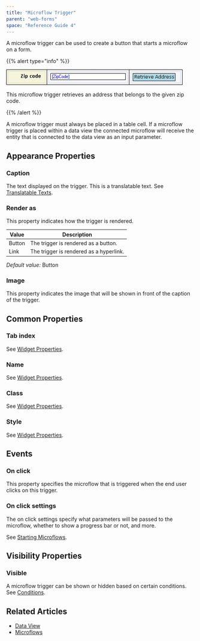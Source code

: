 ```yaml
---
title: "Microflow Trigger"
parent: "web-forms"
space: "Reference Guide 4"
---
```

A microflow trigger can be used to create a button that starts a microflow on a form.

{{% alert type="info" %}}

![](attachments/819203/917520.png)

This microflow trigger retrieves an address that belongs to the given zip code.

{{% /alert %}}

A microflow trigger must always be placed in a table cell. If a microflow trigger is placed within a data view the connected microflow will receive the entity that is connected to the data view as an input parameter.

## Appearance Properties

### Caption

The text displayed on the trigger. This is a translatable text. See [Translatable Texts](translatable-texts).

### Render as

This property indicates how the trigger is rendered.

| Value | Description |
| --- | --- |
| Button | The trigger is rendered as a button. |
| Link | The trigger is rendered as a hyperlink. |

_Default value:_ Button

### Image

This property indicates the image that will be shown in front of the caption of the trigger.

## Common Properties

### Tab index

See [Widget Properties](widget-properties).

### Name

See [Widget Properties](widget-properties).

### Class

See [Widget Properties](widget-properties).

### Style

See [Widget Properties](widget-properties).

## Events

### On click

This property specifies the microflow that is triggered when the end user clicks on this trigger.

### On click settings

The on click settings specify what parameters will be passed to the microflow, whether to show a progress bar or not, and more.

See [Starting Microflows](starting-microflows).

## Visibility Properties

### Visible

A microflow trigger can be shown or hidden based on certain conditions. See [Conditions](conditions).

## Related Articles

*   [Data View](data-view)
*   [Microflows](microflows)
